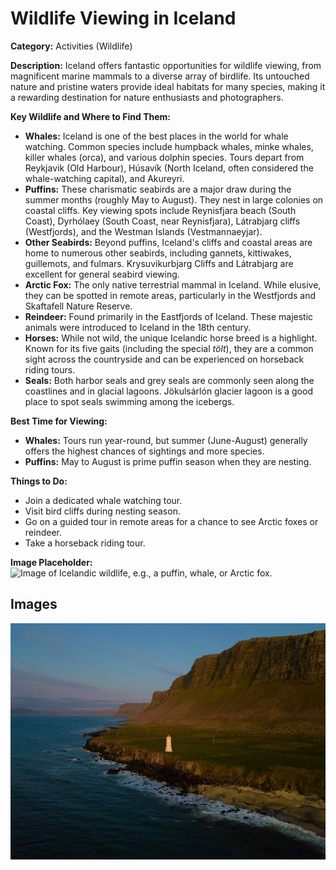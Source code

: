 # Wildlife Viewing in Iceland

**Category:** Activities (Wildlife)

**Description:**
Iceland offers fantastic opportunities for wildlife viewing, from magnificent marine mammals to a diverse array of birdlife. Its untouched nature and pristine waters provide ideal habitats for many species, making it a rewarding destination for nature enthusiasts and photographers.

**Key Wildlife and Where to Find Them:**
*   **Whales:** Iceland is one of the best places in the world for whale watching. Common species include humpback whales, minke whales, killer whales (orca), and various dolphin species. Tours depart from Reykjavik (Old Harbour), Húsavík (North Iceland, often considered the whale-watching capital), and Akureyri.
*   **Puffins:** These charismatic seabirds are a major draw during the summer months (roughly May to August). They nest in large colonies on coastal cliffs. Key viewing spots include Reynisfjara beach (South Coast), Dyrhólaey (South Coast, near Reynisfjara), Látrabjarg cliffs (Westfjords), and the Westman Islands (Vestmannaeyjar).
*   **Other Seabirds:** Beyond puffins, Iceland's cliffs and coastal areas are home to numerous other seabirds, including gannets, kittiwakes, guillemots, and fulmars. Krysuvikurbjarg Cliffs and Látrabjarg are excellent for general seabird viewing.
*   **Arctic Fox:** The only native terrestrial mammal in Iceland. While elusive, they can be spotted in remote areas, particularly in the Westfjords and Skaftafell Nature Reserve.
*   **Reindeer:** Found primarily in the Eastfjords of Iceland. These majestic animals were introduced to Iceland in the 18th century.
*   **Horses:** While not wild, the unique Icelandic horse breed is a highlight. Known for its five gaits (including the special *tölt*), they are a common sight across the countryside and can be experienced on horseback riding tours.
*   **Seals:** Both harbor seals and grey seals are commonly seen along the coastlines and in glacial lagoons. Jökulsárlón glacier lagoon is a good place to spot seals swimming among the icebergs.

**Best Time for Viewing:**
*   **Whales:** Tours run year-round, but summer (June-August) generally offers the highest chances of sightings and more species.
*   **Puffins:** May to August is prime puffin season when they are nesting.

**Things to Do:**
*   Join a dedicated whale watching tour.
*   Visit bird cliffs during nesting season.
*   Go on a guided tour in remote areas for a chance to see Arctic foxes or reindeer.
*   Take a horseback riding tour.

**Image Placeholder:**
![Image of Icelandic wildlife, e.g., a puffin, whale, or Arctic fox.](placeholder_wildlife_viewing.jpg)

## Images

![Wildlife Viewing - Image 1](../attraction_images/wildlife_viewing/wildlife_viewing_pexels_b885349b.jpg)